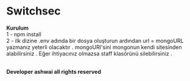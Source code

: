# Switchsec

<b> Kurulum </b> <br>
1 - npm install<br>
2 - ilk dizine .env adında bir dosya oluşturun ardından url = mongoURL yazmanız yeterli olacaktır . mongoURl'sini mongonun kendi sitesinden alabilirsiniz . Eğer ihtiyacınız olmazsa staff klasörünü silebilirsiniz .
<br><br>

<b>Developer ashwai
all rights reserved
